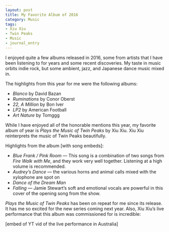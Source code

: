 ```yaml
---
layout: post
title: My Favorite Album of 2016
category: Music
tags:
- Xiu Xiu
- Twin Peaks
- Music
- journal_entry
---
```


I enjoyed quite a few albums released in 2016, some from artists that I have been listening to for years and some recent discoveries. My taste in music orbits indie rock, but some ambient, jazz, and Japanese dance music mixed in.

The highlights from this year for me were the following albums:

- _Blanco_ by David Bazan
- _Ruminations_ by Conor Oberst
- _22, A Million_ by Bon Iver
- _LP2_ by American Football
- _Art Nature_ by Tomggg

While I have enjoyed all of the honorable mentions this year, my favorite album of year is _Plays the Music of Twin Peaks_ by Xiu Xiu. Xiu Xiu reinterprets the music of Twin Peaks beautifully.

Highlights from the album [with song embeds]:

- _Blue Frank / Pink Room_ — This song is a combination of two songs from _Fire Walk with Me_, and they work very well together. Listening at a high volume is recommended.
- _Audrey’s Dance_ — the various horns and animal calls mixed with the xylophone are spot on
- _Dance of the Dream Man_
- _Falling_ — Jamie Stewart’s soft and emotional vocals are powerful in this cover of the opening song from the show.

_Plays the Music of Twin Peaks_ has been on repeat for me since its release. It has me so excited for the new series coming next year. Also, Xiu Xiu’s live performance that this album was commissioned for is incredible:

[embed of YT vid of the live performance in Australia]
